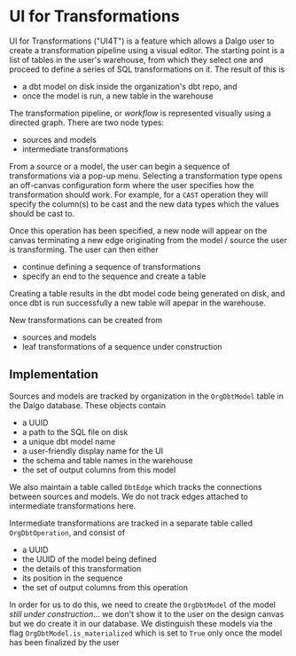 # UI for Transformations

UI for Transformations ("UI4T") is a feature which allows a Dalgo user to create a transformation pipeline using a visual editor. The starting point is a list of tables in the user's warehouse, from which they select one and proceed to define a series of SQL transformations on it. The result of this is

- a dbt model on disk inside the organization's dbt repo, and
- once the model is run, a new table in the warehouse

The transformation pipeline, or _workflow_ is represented visually using a directed graph. There are two node types:

- sources and models
- intermediate transformations

From a source or a model, the user can begin a sequence of transformations via a pop-up menu. Selecting a transformation type opens an off-canvas configuration form where the user specifies how the transformation should work. For example, for a `CAST` operation they will specify the column(s) to be cast and the new data types which the values should be cast to.

Once this operation has been specified, a new node will appear on the canvas terminating a new edge originating from the model / source the user is transforming. The user can then either

- continue defining a sequence of transformations
- specify an end to the sequence and create a table

Creating a table results in the dbt model code being generated on disk, and once dbt is run successfully a new table will apepar in the warehouse.

New transformations can be created from 

- sources and models
- leaf transformations of a sequence under construction

## Implementation

Sources and models are tracked by organization in the `OrgDbtModel` table in the Dalgo database. These objects contain

- a UUID
- a path to the SQL file on disk
- a unique dbt model name
- a user-friendly display name for the UI
- the schema and table names in the warehouse
- the set of output columns from this model

We also maintain a table called `DbtEdge` which tracks the connections between sources and models. We do not track edges attached to intermediate transformations here.

Intermediate transformations are tracked in a separate table called `OrgDbtOperation`, and consist of

- a UUID
- the UUID of the model being defined
- the details of this transformation
- its position in the sequence
- the set of output columns from this operation

In order for us to do this, we need to create the `OrgDbtModel` of the model _still under construction_... we don't show it to the user on the design canvas but we do create it in our database. We distinguish these models via the flag `OrgDbtModel.is_materialized` which is set to `True` only once the model has been finalized by the user


